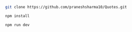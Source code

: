 
```sh
git clone https://github.com/praneshsharma10/Quotes.git
```

```sh
npm install
```

```sh
npm run dev
```